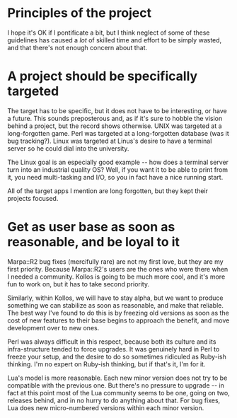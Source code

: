 Principles of the project
=========================

I hope it's OK if I pontificate a bit, but I think neglect of
some of these guidelines has caused a *lot* of skilled time and effort
to be simply wasted, and that there's not enough concern about that.

A project should be specifically targeted
=========================================

The target has to be specific, but it does not have to be interesting,
or have a future.  This sounds preposterous and, as if it's sure to
hobble the vision behind a project, but the record shows otherwise.
UNIX was targeted at a long-forgotten game.
Perl was targeted at a long-forgotten database (was it bug tracking?).
Linux was targeted at Linus's desire to have a terminal server so he
could dial into the university.

The Linux goal is an especially good example -- how does a terminal server turn into
an industrial quality OS?  Well, if you want it to be able to print from it,
you need multi-tasking and I/O, so you in fact have a nice running start.

All of the target apps I mention are long forgotten, but they kept their
projects focused.

Get as user base as soon as reasonable, and be loyal to it
==========================================================

Marpa::R2 bug fixes (mercifully rare) are not my first love,
but they are my first priority.
Because Marpa::R2's users are the ones who were there when I needed
a community.
Kollos is going to be much more cool, and it's more fun to work on,
but it has to take second priority.

Similarly, within Kollos, we will have to stay alpha, but we want to
produce something we can stabilize as soon as reasonable,
and make that reliable.
The best way I've found to do this is by freezing old versions as soon
as the cost of new features to their base begins to approach the benefit,
and move development over to new ones.

Perl was always difficult in this respect, because both
its culture and its infra-structure tended to force upgrades.
It was genuinely hard in Perl to freeze your setup,
and the desire to do so sometimes ridiculed as Ruby-ish thinking.
I'm no expert on Ruby-ish thinking, but if that's it, I'm for it.

Lua's model is more reasonable.  Each new minor version does not
try to be compatible with the previous one.
But there's no pressure to upgrade -- in fact at this point
most of the Lua community seems to be one, going on two,
releases behind, and in no hurry to do anything about that.
For bug fixes, Lua does new micro-numbered versions within
each minor version.

